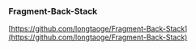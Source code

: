 

### Fragment-Back-Stack ###

[https://github.com/longtaoge/Fragment-Back-Stack](https://github.com/longtaoge/Fragment-Back-Stack)

